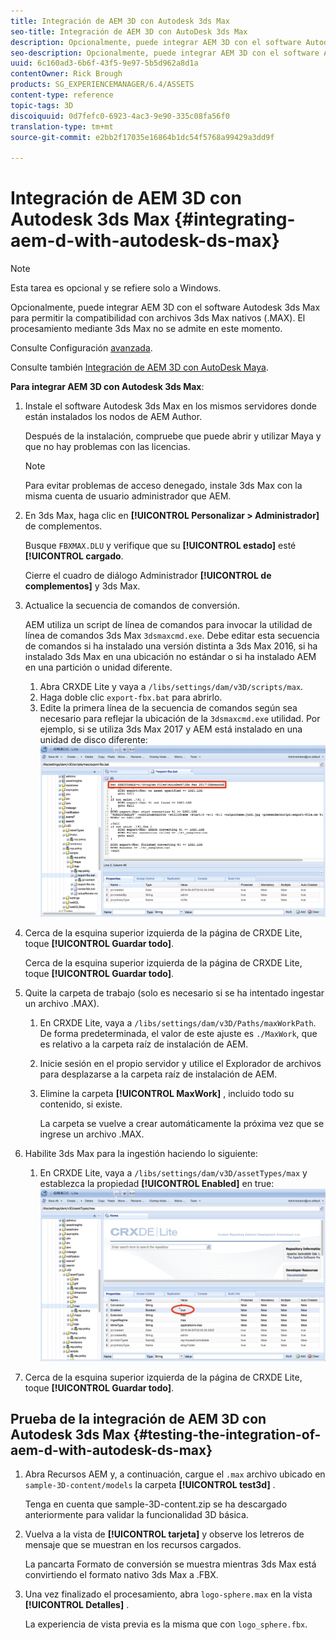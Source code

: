 ```yaml
---
title: Integración de AEM 3D con Autodesk 3ds Max
seo-title: Integración de AEM 3D con AutoDesk 3ds Max
description: Opcionalmente, puede integrar AEM 3D con el software Autodesk 3ds Max para permitir la compatibilidad con archivos 3ds Max nativos (.MAX). El procesamiento mediante 3ds Max no se admite en este momento.
seo-description: Opcionalmente, puede integrar AEM 3D con el software Autodesk 3ds Max para permitir la compatibilidad con archivos 3ds Max nativos (.MAX). El procesamiento mediante 3ds Max no se admite en este momento.
uuid: 6c160ad3-6b6f-43f5-9e97-5b5d962a8d1a
contentOwner: Rick Brough
products: SG_EXPERIENCEMANAGER/6.4/ASSETS
content-type: reference
topic-tags: 3D
discoiquuid: 0d7fefc0-6923-4ac3-9e90-335c08fa56f0
translation-type: tm+mt
source-git-commit: e2bb2f17035e16864b1dc54f5768a99429a3dd9f

---
```



# Integración de AEM 3D con Autodesk 3ds Max {#integrating-aem-d-with-autodesk-ds-max}

>[!NOTE]
>
>Esta tarea es opcional y se refiere solo a Windows.

Opcionalmente, puede integrar AEM 3D con el software Autodesk 3ds Max para permitir la compatibilidad con archivos 3ds Max nativos (.MAX). El procesamiento mediante 3ds Max no se admite en este momento.

Consulte Configuración [avanzada](advanced-config-3d.md).

Consulte también [Integración de AEM 3D con AutoDesk Maya](integrate-maya-with-3d.md).

**Para integrar AEM 3D con Autodesk 3ds Max**:

1. Instale el software Autodesk 3ds Max en los mismos servidores donde están instalados los nodos de AEM Author.

   Después de la instalación, compruebe que puede abrir y utilizar Maya y que no hay problemas con las licencias.

   >[!NOTE]
   >
   >Para evitar problemas de acceso denegado, instale 3ds Max con la misma cuenta de usuario administrador que AEM.

1. En 3ds Max, haga clic en **[!UICONTROL Personalizar > Administrador]** de complementos.

   Busque `FBXMAX.DLU` y verifique que su **[!UICONTROL estado]** esté **[!UICONTROL cargado**.

   Cierre el cuadro de diálogo Administrador **[!UICONTROL de complementos]** y 3ds Max.

1. Actualice la secuencia de comandos de conversión.

   AEM utiliza un script de línea de comandos para invocar la utilidad de línea de comandos 3ds Max `3dsmaxcmd.exe`. Debe editar esta secuencia de comandos si ha instalado una versión distinta a 3ds Max 2016, si ha instalado 3ds Max en una ubicación no estándar o si ha instalado AEM en una partición o unidad diferente.

   1. Abra CRXDE Lite y vaya a `/libs/settings/dam/v3D/scripts/max`.
   1. Haga doble clic `export-fbx.bat` para abrirlo.
   1. Edite la primera línea de la secuencia de comandos según sea necesario para reflejar la ubicación de la `3dsmaxcmd.exe` utilidad. Por ejemplo, si se utiliza 3ds Max 2017 y AEM está instalado en una unidad de disco diferente:
   ![image2018-6-22_13-35-8](assets/image2018-6-22_13-35-8.png)

1. Cerca de la esquina superior izquierda de la página de CRXDE Lite, toque **[!UICONTROL Guardar todo]**.

   Cerca de la esquina superior izquierda de la página de CRXDE Lite, toque **[!UICONTROL Guardar todo]**.

1. Quite la carpeta de trabajo (solo es necesario si se ha intentado ingestar un archivo .MAX).

   1. En CRXDE Lite, vaya a `/libs/settings/dam/v3D/Paths/maxWorkPath`. De forma predeterminada, el valor de este ajuste es `./MaxWork`, que es relativo a la carpeta raíz de instalación de AEM.
   1. Inicie sesión en el propio servidor y utilice el Explorador de archivos para desplazarse a la carpeta raíz de instalación de AEM.
   1. Elimine la carpeta **[!UICONTROL MaxWork]** , incluido todo su contenido, si existe.

      La carpeta se vuelve a crear automáticamente la próxima vez que se ingrese un archivo .MAX.

1. Habilite 3ds Max para la ingestión haciendo lo siguiente:

   1. En CRXDE Lite, vaya a `/libs/settings/dam/v3D/assetTypes/max` y establezca la propiedad **[!UICONTROL Enabled]** en true:
   ![image2018-6-22_13-50-50](assets/image2018-6-22_13-50-50.png)

1. Cerca de la esquina superior izquierda de la página de CRXDE Lite, toque **[!UICONTROL Guardar todo]**.

## Prueba de la integración de AEM 3D con Autodesk 3ds Max {#testing-the-integration-of-aem-d-with-autodesk-ds-max}

1. Abra Recursos AEM y, a continuación, cargue el `.max` archivo ubicado en `sample-3D-content/models` la carpeta **[!UICONTROL test3d]** .

   Tenga en cuenta que sample-3D-content.zip se ha descargado anteriormente para validar la funcionalidad 3D básica.

1. Vuelva a la vista de **[!UICONTROL tarjeta]** y observe los letreros de mensaje que se muestran en los recursos cargados.

   La pancarta Formato de conversión se muestra mientras 3ds Max está convirtiendo el formato nativo 3ds Max a .FBX.

1. Una vez finalizado el procesamiento, abra `logo-sphere.max` en la vista **[!UICONTROL Detalles]** .

   La experiencia de vista previa es la misma que con `logo_sphere.fbx`.

